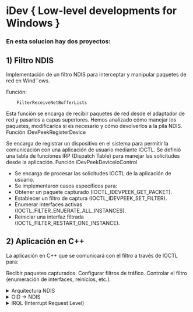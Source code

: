 # iDev { Low-level developments for Windows }


### En esta solucion hay dos proyectos:

## 1) Filtro NDIS
Implementación de un filtro NDIS para interceptar y manipular paquetes de red en Wind``ows. 

Función:

```
	FilterReceiveNetBufferLists
```

Esta función se encarga de recibir paquetes de red desde el adaptador de red y pasarlos a capas superiores.
Hemos analizado cómo manejar los paquetes, modificarlos si es necesario y cómo devolverlos a la pila NDIS.
Función iDevPeekRegisterDevice

Se encarga de registrar un dispositivo en el sistema para permitir la comunicación con una aplicación de usuario mediante IOCTL.
Se definió una tabla de funciones IRP (Dispatch Table) para manejar las solicitudes desde la aplicación.
Función iDevPeekDeviceIoControl

* Se encarga de procesar las solicitudes IOCTL de la aplicación de usuario.
* Se implementaron casos específicos para:
* Obtener un paquete capturado (IOCTL_IDEVPEEK_GET_PACKET).
* Establecer un filtro de captura (IOCTL_IDEVPEEK_SET_FILTER).
* Enumerar interfaces activas (IOCTL_FILTER_ENUERATE_ALL_INSTANCES).
* Reiniciar una interfaz filtrada (IOCTL_FILTER_RESTART_ONE_INSTANCE).

## 2) Aplicación en C++
La aplicación en C++ que se comunicará con el filtro a través de IOCTL para:

Recibir paquetes capturados.
Configurar filtros de tráfico.
Controlar el filtro (enumeración de interfaces, reinicios, etc.).

<details>
<summary>Arquitectura NDIS</summary>


```
-------------------------------------------------
|   Aplicaciones de Red (Chrome, Steam, etc.)   |
-------------------------------------------------
|   Protocolos de Red (TCP/IP, UDP, etc.)       |
-------------------------------------------------
|   Filtro NDIS (iDevPeek)                      | <-- el driver
-------------------------------------------------
|   Controlador Miniport (Driver de la NIC)     |
-------------------------------------------------
|   Hardware de Red (Tarjeta de red física)     |
-------------------------------------------------
```

# ¿Cómo funciona un filtro NDIS?
Cuando un paquete de red pasa por el filtro, se llaman funciones específicas:

Tipo de tráfico	Función en el filtro NDIS
* Paquete enviado por el sistema	FilterSendNetBufferLists()
* Confirmación de envío de un paquete	FilterSendNetBufferListsComplete()
* Paquete recibido desde la red	FilterReceiveNetBufferLists()
* Devolución del paquete recibido	FilterReturnNetBufferLists()

Ejemplo simplificado de FilterReceiveNetBufferLists:

```
	VOID
	FilterReceiveNetBufferLists(
		NDIS_HANDLE FilterModuleContext,
		PNET_BUFFER_LIST NetBufferLists,
		NDIS_PORT_NUMBER PortNumber,
		ULONG NumberOfNetBufferLists,
		ULONG ReceiveFlags
		)
	{
		// Aquí es posible inspeccionar o modificar los paquetes recibidos
		ProcessNetworkTraffic(NetBufferLists);
    
		// Luego pasamos los paquetes al protocolo de red
		NdisFIndicateReceiveNetBufferLists(
			FilterModuleContext, 
			NetBufferLists, 
			PortNumber, 
			NumberOfNetBufferLists, 
			ReceiveFlags);
	}
```

En esta función, podemos leer los paquetes, guardarlos en un buffer, enviarlos a una app en user-mode, modificarlos o bloquearlos antes de que el sistema los procese.

FLUJO DE DATOS
=============

Un paquete sale de una aplicación en Windows --->

1. La aplicación envía datos a través del stack TCP/IP.
2. El driver de protocolo los pasa a NDIS.
3. El filtro NDIS puede interceptar o modificar los datos.
4. El miniport los envía a la tarjeta de red.
5. La tarjeta transmite el paquete.

Un paquete llega desde la red <----

1. La tarjeta de red recibe el paquete.
2. El miniport entrega los datos a NDIS.
3. El filtro NDIS puede interceptarlo y modificarlo.
4. El driver de protocolo entrega los datos a la aplicación.

### ¿Cómo se relaciona con el filtro NDIS?

* Un filtro NDIS se "engancha" a un miniport para inspeccionar o modificar los paquetes que entran y salen.
* FilterAttach se ejecuta cuando el filtro se conecta a un miniport.
* FilterDetach se ejecuta cuando el filtro se desconecta.

</details>

<details>

<summary>OID -> NDIS</summary>


Los OID (Object Identifier) requests son mensajes usados para leer o modificar configuraciones de un adaptador de red en Windows.

En un filtro NDIS, estos comandos permiten interceptar, modificar o bloquear solicitudes que afectan al adaptador de red.

### ¿Qué cosas se pueden hacer con OID?
1. Consultar información del adaptador de red

	Velocidad de conexión (OID_GEN_LINK_SPEED).
	Dirección MAC (OID_802_3_CURRENT_ADDRESS).
	Estadísticas de tráfico (OID_GEN_STATISTICS).

2. Modificar parámetros del adaptador

	Activar/desactivar modos (OID_GEN_CURRENT_PACKET_FILTER).
	Configurar VLANs (OID_GEN_VLAN_ID).
	Cambiar direcciones MAC (OID_802_3_MULTICAST_LIST).

3. Interceptar solicitudes de configuración

	Bloquear cambios no deseados.
	Alterar parámetros antes de enviarlos al adaptador.
	Registrar estadísticas o detectar anomalías.

Esto sucede en la función FilterOidRequest de filter.c 


* Por ejemplo se quiere bloquear el cambio de dirección MAC en una tarjeta de red:

	1. Un programa ejecuta:

	```
			NdisSetRequest(OID_802_3_CURRENT_ADDRESS, nueva_direccion_mac);
	```
	
	2. FilterOidRequest intercepta el OID.
	3. En el filtro NDIS, verificas el OID y rechazas la solicitud:

	```
			if (Request->Oid == OID_802_3_CURRENT_ADDRESS) 
			{
				return NDIS_STATUS_NOT_SUPPORTED;  // Bloquea el cambio de MAC
			}
	```

	4.  La solicitud es bloqueada y el sistema sigue usando la MAC original



### Es obligatorio clonar el OID en un filtro NDIS

En un filtro NDIS, el controlador de red espera una respuesta a cada solicitud OID que recibe. 
Si el filtro no responde, la solicitud se pierde y el sistema puede comportarse de manera inesperada.

Razón principal:
Cuando un filtro recibe un OID, no debe modificar ni retener el original porque no le pertenece. 
Windows lo envía al filtro solo para ser procesado, pero el propietario real del OID es la capa superior (por ejemplo, un protocolo o una aplicación).

Por eso, en lugar de modificar el Request original, se clona y se reenvía al siguiente nivel.

### Proceso

1. Llega un OID desde capas superiores

	Windows o una aplicación envía un comando, por ejemplo, para cambiar la dirección MAC.
	Se ejecuta FilterOidRequest().

2.  Se clona la solicitud
	```
	Status = NdisAllocateCloneOidRequest(
					pFilter->FilterHandle,
					Request,         // OID original
					FILTER_TAG,      // Etiqueta de memoria
					&ClonedRequest   // Nuevo OID clonado
				);

	```	
	Esto crea una copia exacta del OID original.


3️. Se envía el OID clonado al siguiente nivel (el miniport)
```
Status = NdisFOidRequest(pFilter->FilterHandle, ClonedRequest);
```
* Si el miniport lo procesa exitosamente, se llama a FilterOidRequestComplete().
* Si el miniport lo rechaza, se notifica el fallo y se limpia la memoria.

4️. Cuando el OID termina, se completa el original
```
FilterOidRequestComplete(pFilter, ClonedRequest, Status);
```
### ¿Qué pasaría si NO clonamos el OID?
* Si el filtro modifica el Request original → Puede causar problemas porque la capa superior sigue esperando el mismo OID intacto.
* Si el filtro retiene el Request original → Se rompe la cadena de comunicación y Windows podría bloquear el adaptador de red.
* Si el filtro no clona pero reenvía el OID → Windows podría reutilizar la estructura mientras aún está en uso, causando corrupción de memoria.

</details>

<details>

<summary>IRQL (Interrupt Request Level) </summary>
<br>

Es el nivel de prioridad con el que se ejecuta el código en el kernel de Windows. 
Mientras más alto sea el nivel, menos operaciones están permitidas.

Los niveles más comunes son:

PASSIVE_LEVEL (0) = Nivel más bajo, permite ejecutar código en contexto de usuario, usar paginación y llamar funciones bloqueantes.
DISPATCH_LEVEL (2) = No permite esperas bloqueantes ni acceso a memoria paginada.
DIRQL (Niveles altos) → Solo se usa en controladores de hardware, para manejar interrupciones.

Como se setea:
```
	_IRQL_requires_max_(PASSIVE_LEVEL)
```

Este es un annotation de análisis estático que indica que la función iDevPeekRegisterDevice solo puede ejecutarse en un nivel de interrupción (IRQL) menor o igual a PASSIVE_LEVEL.


¿Por qué elijo PASSIVE_LEVEL en esta función?
iDevPeekRegisterDevice crea un dispositivo y registra dispatch handlers, lo que implica:

* Llamar a funciones como NdisRegisterDeviceEx, que solo pueden ejecutarse en PASSIVE_LEVEL porque pueden bloquear la ejecución.
* Operaciones con nombres Unicode (NdisInitUnicodeString), que requieren memoria paginada.
* Manipulación de estructuras de dispositivo y memoria del sistema.
* Si se intentara ejecutar esta función en DISPATCH_LEVEL o superior, el sistema podría generar un bug check (la famosa... pantalla azul)


### ¿Qué hace _IRQL_requires_max_?

Es un annotation de Microsoft que:

* Ayuda al analizador de código estático a detectar posibles errores de IRQL.
* Evita llamadas inseguras desde contextos de ejecución inapropiados.

### Resumen:
* _IRQL_requires_max_(PASSIVE_LEVEL) indica que la función debe ejecutarse en PASSIVE_LEVEL o inferior.
* Protege contra llamadas en niveles de interrupción incorrectos.
* Es útil para evitar bug checks y facilitar el análisis estático del código.


</details>
